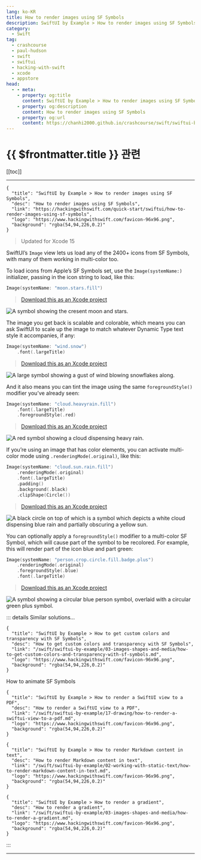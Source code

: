 ```yaml
---
lang: ko-KR
title: How to render images using SF Symbols
description: SwiftUI by Example > How to render images using SF Symbols
category:
  - Swift
tag: 
  - crashcourse
  - paul-hudson
  - swift
  - swiftui
  - hacking-with-swift
  - xcode
  - appstore
head:
  - - meta:
    - property: og:title
      content: SwiftUI by Example > How to render images using SF Symbols
    - property: og:description
      content: How to render images using SF Symbols
    - property: og:url
      content: https://chanhi2000.github.io/crashcourse/swift/swiftui-by-example/03-images-shapes-and-media/how-to-render-images-using-sf-symbols.html
---
```


# {{ $frontmatter.title }} 관련

[[toc]]

---

```component VPCard
{
  "title": "SwiftUI by Example > How to render images using SF Symbols",
  "desc": "How to render images using SF Symbols",
  "link": "https://hackingwithswift.com/quick-start/swiftui/how-to-render-images-using-sf-symbols",
  "logo": "https://www.hackingwithswift.com/favicon-96x96.png",
  "background": "rgba(54,94,226,0.2)"
}
```

> Updated for Xcode 15

SwiftUI’s `Image` view lets us load any of the 2400+ icons from SF Symbols, with many of them working in multi-color too.

To load icons from Apple’s SF Symbols set, use the `Image(systemName:)` initializer, passing in the icon string to load, like this:

```swift
Image(systemName: "moon.stars.fill")
```

> [<FontIcon icon="fas fa-file-zipper"/>Download this as an Xcode project](https://www.hackingwithswift.com/files/projects/swiftui/how-to-render-images-using-sf-symbols-1.zip)

![A symbol showing the cresent moon and stars.](https://www.hackingwithswift.com/img/books/quick-start/swiftui/how-to-render-images-using-sf-symbols-1~dark.png)

The image you get back is scalable and colorable, which means you can ask SwiftUI to scale up the image to match whatever Dynamic Type text style it accompanies, if any:

```swift
Image(systemName: "wind.snow")
    .font(.largeTitle)
```

> [<FontIcon icon="fas fa-file-zipper"/>Download this as an Xcode project](https://www.hackingwithswift.com/files/projects/swiftui/how-to-render-images-using-sf-symbols-2.zip)

![A large symbol showing a gust of wind blowing snowflakes along.](https://www.hackingwithswift.com/img/books/quick-start/swiftui/how-to-render-images-using-sf-symbols-2~dark.png)

And it also means you can tint the image using the same `foregroundStyle()` modifier you’ve already seen:

```swift
Image(systemName: "cloud.heavyrain.fill")
    .font(.largeTitle)
    .foregroundStyle(.red)
```

> [<FontIcon icon="fas fa-file-zipper"/>Download this as an Xcode project](https://www.hackingwithswift.com/files/projects/swiftui/how-to-render-images-using-sf-symbols-3.zip)

![A red symbol showing a cloud dispensing heavy rain.](https://www.hackingwithswift.com/img/books/quick-start/swiftui/how-to-render-images-using-sf-symbols-3~dark.png)

If you’re using an image that has color elements, you can activate multi-color mode using `.renderingMode(.original)`, like this:

```swift
Image(systemName: "cloud.sun.rain.fill")
    .renderingMode(.original)
    .font(.largeTitle)
    .padding()
    .background(.black)
    .clipShape(Circle())
```

> [<FontIcon icon="fas fa-file-zipper"/>Download this as an Xcode project](https://www.hackingwithswift.com/files/projects/swiftui/how-to-render-images-using-sf-symbols-4.zip)

![A black circle on top of which is a symbol which depicts a white cloud dispensing blue rain and partially obscuring a yellow sun.](https://www.hackingwithswift.com/img/books/quick-start/swiftui/how-to-render-images-using-sf-symbols-4~dark.png)

You can optionally apply a `foregroundStyle()` modifier to a multi-color SF Symbol, which will cause part of the symbol to be recolored. For example, this will render part of the icon blue and part green:

```swift
Image(systemName: "person.crop.circle.fill.badge.plus")
    .renderingMode(.original)
    .foregroundStyle(.blue)
    .font(.largeTitle)
```

> [<FontIcon icon="fas fa-file-zipper"/>Download this as an Xcode project](https://www.hackingwithswift.com/files/projects/swiftui/how-to-render-images-using-sf-symbols-5.zip)

![A symbol showing a circular blue person symbol, overlaid with a circular green plus symbol.](https://www.hackingwithswift.com/img/books/quick-start/swiftui/how-to-render-images-using-sf-symbols-5~dark.png)

::: details Similar solutions…

```component VPCard
{
  "title": "SwiftUI by Example > How to get custom colors and transparency with SF Symbols",
  "desc": "How to get custom colors and transparency with SF Symbols",
  "link": "/swift/swiftui-by-example/03-images-shapes-and-media/how-to-get-custom-colors-and-transparency-with-sf-symbols.md",
  "logo": "https://www.hackingwithswift.com/favicon-96x96.png",
  "background": "rgba(54,94,226,0.2)"
}
```

How to animate SF Symbols

```component VPCard
{
  "title": "SwiftUI by Example > How to render a SwiftUI view to a PDF",
  "desc": "How to render a SwiftUI view to a PDF",
  "link": "/swift/swiftui-by-example/17-drawing/how-to-render-a-swiftui-view-to-a-pdf.md",
  "logo": "https://www.hackingwithswift.com/favicon-96x96.png",
  "background": "rgba(54,94,226,0.2)"
}
```

```component VPCard
{
  "title": "SwiftUI by Example > How to render Markdown content in text",
  "desc": "How to render Markdown content in text",
  "link": "/swift/swiftui-by-example/02-working-with-static-text/how-to-render-markdown-content-in-text.md",
  "logo": "https://www.hackingwithswift.com/favicon-96x96.png",
  "background": "rgba(54,94,226,0.2)"
}
```

```component VPCard
{
  "title": "SwiftUI by Example > How to render a gradient",
  "desc": "How to render a gradient",
  "link": "/swift/swiftui-by-example/03-images-shapes-and-media/how-to-render-a-gradient.md",
  "logo": "https://www.hackingwithswift.com/favicon-96x96.png",
  "background": "rgba(54,94,226,0.2)"
}
```

:::

---

<TagLinks />